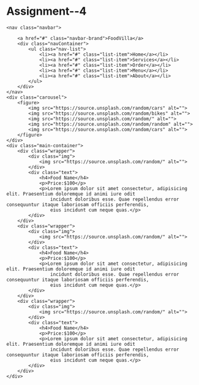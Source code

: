 # Assignment--4
<!DOCTYPE html>
<html lang="en">

<head>
    <meta charset="UTF-8">
    <meta http-equiv="X-UA-Compatible" content="IE=edge">
    <meta name="viewport" content="width=device-width, initial-scale=1.0">
    <title>Assignment 4 | by bhaveshgoyal182</title>
    <link rel="stylesheet" href="styles.css">
</head>

<body>

    <nav class="navbar">

        <a href="#" class="navbar-brand">FoodVilla</a>
        <div class="navContainer">
            <ul class="nav-list">
                <li><a href="#" class="list-item">Home</a></li>
                <li><a href="#" class="list-item">Services</a></li>
                <li><a href="#" class="list-item">Order</a></li>
                <li><a href="#" class="list-item">Menu</a></li>
                <li><a href="#" class="list-item">About</a></li>
            </ul>
        </div>
    </nav>
    <div class="carousel">
        <figure>
            <img src="https://source.unsplash.com/random/cars" alt="">
            <img src="https://source.unsplash.com/random/bikes" alt="">
            <img src="https://source.unsplash.com/random/" alt="">
            <img src="https://source.unsplash.com/random/random" alt="">
            <img src="https://source.unsplash.com/random/cars" alt="">
        </figure>
    </div>
    <div class="main-container">
        <div class="wrapper">
            <div class="img">
                <img src="https://source.unsplash.com/random/" alt="">
            </div>
            <div class="text">
                <h4>Food Name</h4>
                <p>Price:$100</p>
                <p>Lorem ipsum dolor sit amet consectetur, adipisicing elit. Praesentium doloremque id animi iure odit
                    incidunt doloribus esse. Quae repellendus error consequuntur itaque laboriosam officiis perferendis,
                    eius incidunt cum neque quas.</p>
            </div>
        </div>
        <div class="wrapper">
            <div class="img">
                <img src="https://source.unsplash.com/random/" alt="">
            </div>
            <div class="text">
                <h4>Food Name</h4>
                <p>Price:$100</p>
                <p>Lorem ipsum dolor sit amet consectetur, adipisicing elit. Praesentium doloremque id animi iure odit
                    incidunt doloribus esse. Quae repellendus error consequuntur itaque laboriosam officiis perferendis,
                    eius incidunt cum neque quas.</p>
            </div>
        </div>
        <div class="wrapper">
            <div class="img">
                <img src="https://source.unsplash.com/random/" alt="">
            </div>
            <div class="text">
                <h4>Food Name</h4>
                <p>Price:$100</p>
                <p>Lorem ipsum dolor sit amet consectetur, adipisicing elit. Praesentium doloremque id animi iure odit
                    incidunt doloribus esse. Quae repellendus error consequuntur itaque laboriosam officiis perferendis,
                    eius incidunt cum neque quas.</p>
            </div>
        </div>
    </div>


</body>

</html>

